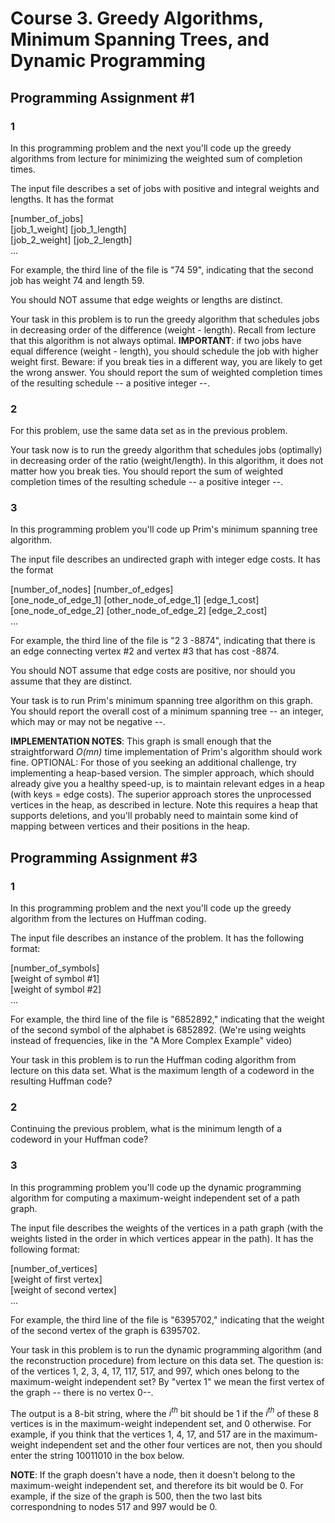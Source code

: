 # Course 3. Greedy Algorithms, Minimum Spanning Trees, and Dynamic Programming

## Programming Assignment #1

### 1

In this programming problem and the next you'll code up the greedy algorithms from lecture for minimizing the weighted sum of completion times.

 The input file describes a set of jobs with positive and integral weights and lengths. It has the format

 \[number_of_jobs\]  
 \[job_1_weight\] \[job_1_length\]  
 \[job_2_weight\] \[job_2_length\]  
 ...

 For example, the third line of the file is "74 59", indicating that the second job has weight 74 and length 59.

 You should NOT assume that edge weights or lengths are distinct.

 Your task in this problem is to run the greedy algorithm that schedules jobs in decreasing order of the difference (weight - length). Recall from lecture that this algorithm is not always optimal. **IMPORTANT**: if two jobs have equal difference (weight - length), you should schedule the job with higher weight first. Beware: if you break ties in a different way, you are likely to get the wrong answer. You should report the sum of weighted completion times of the resulting schedule -- a positive integer --.

### 2

For this problem, use the same data set as in the previous problem.

 Your task now is to run the greedy algorithm that schedules jobs (optimally) in decreasing order of the ratio (weight/length). In this algorithm, it does not matter how you break ties. You should report the sum of weighted completion times of the resulting schedule -- a positive integer --.

### 3

In this programming problem you'll code up Prim's minimum spanning tree algorithm.

 The input file describes an undirected graph with integer edge costs. It has the format

 \[number_of_nodes\] \[number_of_edges\]  
 \[one_node_of_edge_1\] \[other_node_of_edge_1\] \[edge_1_cost\]  
 \[one_node_of_edge_2\] \[other_node_of_edge_2\] \[edge_2_cost\]  
 ...

 For example, the third line of the file is "2 3 -8874", indicating that there is an edge connecting vertex #2 and vertex #3 that has cost -8874.

 You should NOT assume that edge costs are positive, nor should you assume that they are distinct.

 Your task is to run Prim's minimum spanning tree algorithm on this graph. You should report the overall cost of a minimum spanning tree -- an integer, which may or may not be negative --.

 **IMPLEMENTATION NOTES**: This graph is small enough that the straightforward _O(mn)_ time implementation of Prim's algorithm should work fine. OPTIONAL: For those of you seeking an additional challenge, try implementing a heap-based version. The simpler approach, which should already give you a healthy speed-up, is to maintain relevant edges in a heap (with keys = edge costs). The superior approach stores the unprocessed vertices in the heap, as described in lecture. Note this requires a heap that supports deletions, and you'll probably need to maintain some kind of mapping between vertices and their positions in the heap.

## Programming Assignment #3

### 1

In this programming problem and the next you'll code up the greedy algorithm from the lectures on Huffman coding.

 The input file describes an instance of the problem. It has the following format:

 \[number_of_symbols\]  
 \[weight of symbol #1\]  
 \[weight of symbol #2\]  
 ...

 For example, the third line of the file is "6852892," indicating that the weight of the second symbol of the alphabet is 6852892. (We're using weights instead of frequencies, like in the "A More Complex Example" video)

 Your task in this problem is to run the Huffman coding algorithm from lecture on this data set. What is the maximum length of a codeword in the resulting Huffman code?

### 2

Continuing the previous problem, what is the minimum length of a codeword in your Huffman code?

### 3

In this programming problem you'll code up the dynamic programming algorithm for computing a maximum-weight independent set of a path graph.

 The input file describes the weights of the vertices in a path graph (with the weights listed in the order in which vertices appear in the path). It has the following format:

 \[number_of_vertices\]  
 \[weight of first vertex\]  
 \[weight of second vertex\]  
 ...

 For example, the third line of the file is "6395702," indicating that the weight of the second vertex of the graph is 6395702.

 Your task in this problem is to run the dynamic programming algorithm (and the reconstruction procedure) from lecture on this data set. The question is: of the vertices 1, 2, 3, 4, 17, 117, 517, and 997, which ones belong to the maximum-weight independent set? By "vertex 1" we mean the first vertex of the graph -- there is no vertex 0--.

 The output is a 8-bit string, where the _i<sup>th</sup>_ bit should be 1 if the _i<sup>th</sup>_ of these 8 vertices is in the maximum-weight independent set, and 0 otherwise. For example, if you think that the vertices 1, 4, 17, and 517 are in the maximum-weight independent set and the other four vertices are not, then you should enter the string 10011010 in the box below.

 **NOTE**: If the graph doesn't have a node, then it doesn't belong to the maximum-weight independent set, and therefore its bit would be 0. For example, if the size of the graph is 500, then the two last bits correspondning to nodes 517 and 997 would be 0.
